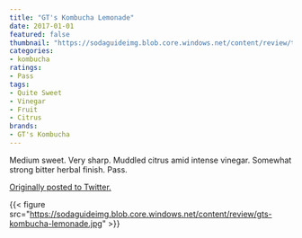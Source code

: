 ```yaml
---
title: "GT's Kombucha Lemonade"
date: 2017-01-01
featured: false
thumbnail: "https://sodaguideimg.blob.core.windows.net/content/review/thumbs/gts-kombucha-lemonade.jpg"
categories:
- kombucha
ratings:
- Pass
tags:
- Quite Sweet
- Vinegar
- Fruit
- Citrus
brands:
- GT's Kombucha
---
```


Medium sweet. Very sharp. Muddled citrus amid intense vinegar. Somewhat strong bitter herbal finish. Pass.

[Originally posted to Twitter.](https://twitter.com/Cavorter/status/815657638042173440)

{{< figure src="https://sodaguideimg.blob.core.windows.net/content/review/gts-kombucha-lemonade.jpg" >}}
